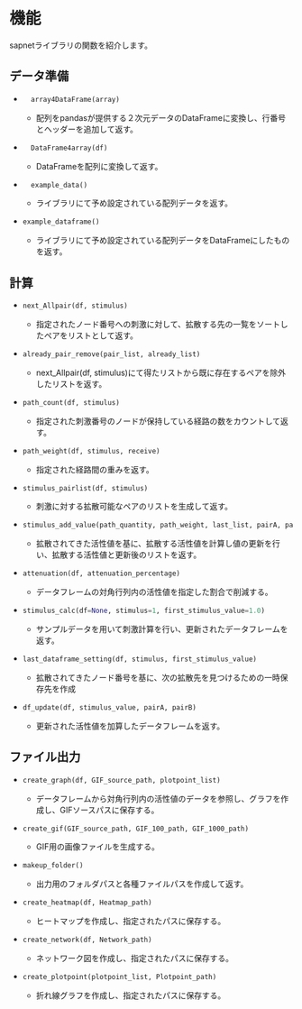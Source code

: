 # 機能
  sapnetライブラリの関数を紹介します。

## データ準備
- ```python
    array4DataFrame(array)
  ```
  +  配列をpandasが提供する２次元データのDataFrameに変換し、行番号とヘッダーを追加して返す。
- ```python
    DataFrame4array(df)
  ```
  + DataFrameを配列に変換して返す。
- ```python
    example_data()
  ```
  + ライブラリにて予め設定されている配列データを返す。
- ```python
  example_dataframe()
  ```
  + ライブラリにて予め設定されている配列データをDataFrameにしたものを返す。
## 計算
- ```python
  next_Allpair(df, stimulus)
  ```
  + 指定されたノード番号への刺激に対して、拡散する先の一覧をソートしたペアをリストとして返す。
- ```python
  already_pair_remove(pair_list, already_list)
  ``` 
  + next_Allpair(df, stimulus)にて得たリストから既に存在するペアを除外したリストを返す。
- ```python
  path_count(df, stimulus)
  ```
  + 指定された刺激番号のノードが保持している経路の数をカウントして返す。
- ```python
  path_weight(df, stimulus, receive)
  ```
  + 指定された経路間の重みを返す。
- ```python
  stimulus_pairlist(df, stimulus)
  ```
  + 刺激に対する拡散可能なペアのリストを生成して返す。
- ```python
  stimulus_add_value(path_quantity, path_weight, last_list, pairA, pairB)
  ```
  + 拡散されてきた活性値を基に、拡散する活性値を計算し値の更新を行い、拡散する活性値と更新後のリストを返す。
- ```python
  attenuation(df, attenuation_percentage)
  ```
  + データフレームの対角行列内の活性値を指定した割合で削減する。
- ```python
  stimulus_calc(df=None, stimulus=1, first_stimulus_value=1.0)
  ```
  + サンプルデータを用いて刺激計算を行い、更新されたデータフレームを返す。
- ```python
  last_dataframe_setting(df, stimulus, first_stimulus_value)
  ```
  + 拡散されてきたノード番号を基に、次の拡散先を見つけるための一時保存先を作成
- ```python
  df_update(df, stimulus_value, pairA, pairB)
  ```
  + 更新された活性値を加算したデータフレームを返す。
## ファイル出力
- ```python
  create_graph(df, GIF_source_path, plotpoint_list)
  ```
  + データフレームから対角行列内の活性値のデータを参照し、グラフを作成し、GIFソースパスに保存する。
- ```python
  create_gif(GIF_source_path, GIF_100_path, GIF_1000_path)
  ```
  + GIF用の画像ファイルを生成する。
- ```python
  makeup_folder()
  ```
  + 出力用のフォルダパスと各種ファイルパスを作成して返す。
- ```python
  create_heatmap(df, Heatmap_path)
  ```
  + ヒートマップを作成し、指定されたパスに保存する。
- ```python
  create_network(df, Network_path)
  ```
  + ネットワーク図を作成し、指定されたパスに保存する。
- ```python
  create_plotpoint(plotpoint_list, Plotpoint_path)
  ```
  + 折れ線グラフを作成し、指定されたパスに保存する。
  





